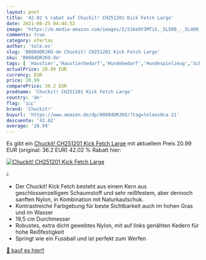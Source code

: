 ```yaml
---
layout: post
title: '42.02 % rabat auf Chuckit! CH251201 Kick Fetch Large'
date: 2021-06-25 04:44:52
image: 'https://m.media-amazon.com/images/I/516eOY3MTiS._SL500_._SL400_.jpg'
comments: true
category: ofertas
author: 'tole.es'
slug: 'B0084DRJKO-de Chuckit! CH251201 Kick Fetch Large'
sku: 'B0084DRJKO-de'
tags: [ 'Haustier','Haustierbedarf','Hundebedarf','Hundespielzeug','Schwimmspielzeug für Hunde','chuckit!', ]
actualPrice: 20.99 EUR
currency: EUR
price: 20.99
comparePrice: 36.2 EUR
prodname: 'Chuckit! CH251201 Kick Fetch Large'
country: 'de'
flag: '🇩🇪'
brand: 'Chuckit!'
buyurl: 'https://www.amazon.de/dp/B0084DRJKO/?tag=tolees0ca-21'
descuento: '42.02'
average: '20.99'
---
```


Es gibt ein [Chuckit! CH251201 Kick Fetch Large](https://www.amazon.de/dp/B0084DRJKO/?tag=tolees0ca-21) mit aktuellem Preis 20.99 EUR (original: 36.2 EUR) 42.02 % Rabatt hier:

[![Chuckit! CH251201 Kick Fetch Large](https://m.media-amazon.com/images/I/516eOY3MTiS._SL500_._SL400_.jpg)](https://www.amazon.de/dp/B0084DRJKO/?tag=tolees0ca-21)

ℹ️:

- Der Chuckit! Kick Fetch besteht aus einem Kern aus geschlossenzelligem Schaumstoff und sehr reißfestem, aber dennoch sanften Nylon, in Kombination mit Naturkautschuk.
- Kontrastreiche Farbgebung für beste Sichtbarkeit auch im hohen Gras und im Wasser
- 19,5 cm Durchmesser
- Robustes, extra dicht gewebtes Nylon, mit auf links genähten Kedern für hohe Reißfestigkeit
- Springt wie ein Fussball und ist perfekt zum Werfen

[🛒 kauf es hier!!](https://www.amazon.de/dp/B0084DRJKO/?tag=tolees0ca-21)
